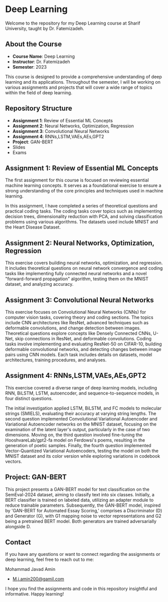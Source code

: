 # Deep Learning 

Welcome to the repository for my Deep Learning course at Sharif University, taught by Dr. Fatemizadeh.

## About the Course

- **Course Name**: Deep Learning
- **Instructor**: Dr. Fatemizadeh
- **Semester**: 2023

This course is designed to provide a comprehensive understanding of deep learning and its applications. Throughout the semester, I will be working on various assignments and projects that will cover a wide range of topics within the field of deep learning.

## Repository Structure

- **Assignment 1**: Review of Essential ML Concepts
- **Assignment 2**: Neural Networks, Optimization, Regression
- **Assignment 3**: Convolutional Neural Networks
- **Assignment 4**: RNNs,LSTM,VAEs,AEs,GPT2
- **Project**: GAN-BERT
- Slides
- Exams

## Assignment 1: Review of Essential ML Concepts

The first assignment for this course is focused on reviewing essential machine learning concepts. It serves as a foundational exercise to ensure a strong understanding of the core principles and techniques used in machine learning.

In this assignment, I have completed a series of theoretical questions and practical coding tasks. The coding tasks cover topics such as implementing decision trees, dimensionality reduction with PCA, and solving classification problems using various algorithms. The datasets used include MNIST and the Heart Disease Dataset.

## Assignment 2: Neural Networks, Optimization, Regression
This exercise covers building neural networks, optimization, and regression. It includes theoretical questions on neural network convergence and coding tasks like implementing fully connected neural networks and a novel "forward-forward propagation" algorithm, testing them on the MNIST dataset, and analyzing accuracy.

## Assignment 3: Convolutional Neural Networks
This exercise focuses on Convolutional Neural Networks (CNNs) for computer vision tasks, covering theory and coding sections. The topics include CNN architectures like ResNet, advanced techniques such as deformable convolutions, and change detection between images. Theoretical questions explore concepts like Densely Connected CNNs, U-Net, skip connections in ResNet, and deformable convolutions. Coding tasks involve implementing and evaluating ResNet-50 on CIFAR-10, building deformable convolutional networks, and detecting changes between image pairs using CNN models. Each task includes details on datasets, model architectures, training procedures, and analyses.


## Assignment 4: RNNs,LSTM,VAEs,AEs,GPT2
This exercise covered a diverse range of deep learning models, including RNN, BiLSTM, LSTM, autoencoder, and sequence-to-sequence models, in four distinct questions.

The initial investigation applied LSTM, BiLSTM, and FC models to molecular strings (SMIELS), evaluating their accuracy at varying string lengths. The second question implemented Convolutional Variational Autoencoder and Variational Autoencoder networks on the MNIST dataset, focusing on the examination of the latent layer's output, particularly in the case of two dimensions. Moving on, the third question involved fine-tuning the HooshvareLab/gpt2-fa model on Ferdowsi's poems, resulting in the generation of poetic samples. Finally, the fourth question implemented Vector-Quantized Variational Autoencoders, testing the model on both the MNIST dataset and its color version while exploring variations in codebook vectors.

## Project: GAN-BERT
This project presents a GAN-BERT model for text classification on the SemEval-2024 dataset, aiming to classify text into six classes. Initially, a BERT classifier is trained on labeled data, utilizing an adapter module to reduce trainable parameters. Subsequently, the GAN-BERT model, inspired by 'GAN-BERT for Automated Essay Scoring,' comprises a Discriminator (D) and Generator (G), with G1 mapping noise to vector representations and G2 being a pretrained BERT model. Both generators are trained adversarially alongside D. 


## Contact

If you have any questions or want to connect regarding the assignments or deep learning, feel free to reach out to me:

Mohammad Javad Amin
- M.j.amin200@gamil.com

I hope you find the assignments and code in this repository insightful and informative. Happy learning!
